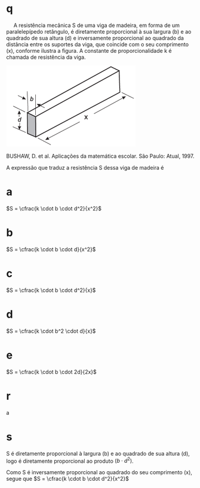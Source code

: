 # q
     A resistência mecânica S de uma viga de madeira, em forma de um paralelepípedo retângulo, é diretamente proporcional à sua largura (b) e ao quadrado de sua altura (d) e inversamente proporcional ao quadrado da distância entre os suportes da viga, que coincide com o seu comprimento (x), conforme ilustra a figura. A constante de proporcionalidade k é chamada de resistência da viga.

![](f1147604-6ba6-04c2-983b-43dd38ae6386.png)

BUSHAW, D. et al. Aplicações da matemática escolar. São Paulo: Atual, 1997.

A expressão que traduz a resistência S dessa viga de madeira é

# a
$S = \cfrac{k \cdot b \cdot d^2}{x^2}$

# b
$S = \cfrac{k \cdot b \cdot d}{x^2}$

# c
$S = \cfrac{k \cdot b \cdot d^2}{x}$

# d
$S = \cfrac{k \cdot b^2 \cdot d}{x}$

# e
$S = \cfrac{k \cdot b \cdot 2d}{2x}$

# r
a

# s
S é diretamente proporcional à largura (b) e ao quadrado de sua altura (d), logo é diretamente proporcional ao produto $(b \cdot d^2)$.

Como S é inversamente proporcional ao quadrado do seu comprimento (x), segue que $S = \cfrac{k \cdot b \cdot d^2}{x^2}$
